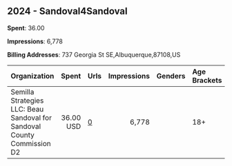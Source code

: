## 2024 - Sandoval4Sandoval 
**Spent**: 36.00

**Impressions**: 6,778

**Billing Addresses**: 737 Georgia St SE,Albuquerque,87108,US

|Organization|Spent|Urls|Impressions|Genders|Age Brackets|Country Codes|
|:---|---:|:---|---:|:---|:---|:---|
|Semilla Strategies LLC: Beau Sandoval for Sandoval County Commission D2|36.00 USD|[0](https://www.snap.com/political-ads/asset/5c14df7bf01bdf7a0f293e9993db11648a1afa340a6a71f667ce10fd5be110de?mediaType=mp4)|6,778||18+|united states|
